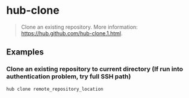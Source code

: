 # hub-clone

> Clone an existing repository. More information: <https://hub.github.com/hub-clone.1.html>.

## Examples

### Clone an existing repository to current directory (If run into authentication problem, try full SSH path)

```bash
hub clone remote_repository_location
```
